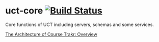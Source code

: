 # uct-core [![Build Status](https://ci.tevindev.me/api/badges/tevjef/uct-core/status.svg)](https://ci.tevindev.me/tevjef/uct-core)

Core functions of UCT including servers, schemas and some services.


[The Architecture of Course Trakr: Overview](https://tevinjeffrey.me/the-architecture-of-course-trakr-overview/)
